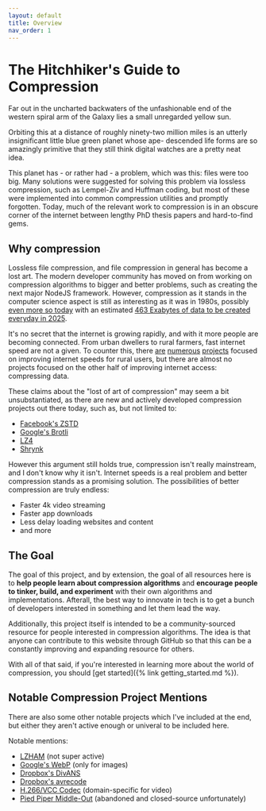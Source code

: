 ```yaml
---
layout: default
title: Overview
nav_order: 1
---
```


# The Hitchhiker's Guide to Compression

Far out in the uncharted backwaters of the unfashionable end of the western spiral arm of the Galaxy lies a small unregarded yellow sun.

Orbiting this at a distance of roughly ninety-two million miles is an utterly insignificant little blue green planet whose ape- descended life forms are so amazingly primitive that they still think digital watches are a pretty neat idea.

This planet has - or rather had - a problem, which was this: files were too big. Many solutions were suggested for solving this problem via lossless compression, such as Lempel-Ziv and Huffman coding, but most of these were implemented into common compression utilities and promptly forgotten. Today, much of the relevant work to compression is in an obscure corner of the internet between lengthy PhD thesis papers and hard-to-find gems.

## Why compression

Lossless file compression, and file compression in general has become a lost art. The modern developer community has moved on from working on compression algorithms to bigger and better problems, such as creating the next major NodeJS framework. However, compression as it stands in the computer science aspect is still as interesting as it was in 1980s, possibly [even more so today](https://www.webfx.com/internet-real-time/) with an estimated [463 Exabytes of data to be created everyday in 2025](http://rcnt.eu/un8bg).

It's no secret that the internet is growing rapidly, and with it more people are becoming connected. From urban dwellers to rural farmers, fast internet speed are not a given. To counter this, there [are](https://www.bbc.com/news/technology-44886803) [numerous](https://www.microsoft.com/en-us/corporate-responsibility/airband) [projects](https://en.wikipedia.org/wiki/Starlink) focused on improving internet speeds for rural users, but there are almost no projects focused on the other half of improving internet access: compressing data.

These claims about the "lost of art of compression" may seem a bit unsubstantiated, as there are new and actively developed compression projects out there today, such as, but not limited to:

- [Facebook's ZSTD](https://github.com/facebook/zstd)
- [Google's Brotli](https://github.com/google/brotli)
- [LZ4](https://github.com/lz4/lz4)
- [Shrynk](https://github.com/kootenpv/shrynk)

However this argument still holds true, compression isn't really mainstream, and I don't know why it isn't. Internet speeds is a real problem and better compression stands as a promising solution. The possibilities of better compression are truly endless:

- Faster 4k video streaming
- Faster app downloads
- Less delay loading websites and content
- and more

## The Goal

The goal of this project, and by extension, the goal of all resources here is to **help people learn about compression algorithms** and **encourage people to tinker, build, and experiment** with their own algorithms and implementations. Afterall, the best way to innovate in tech is to get a bunch of developers interested in something and let them lead the way.

Additionally, this project itself is intended to be a community-sourced resource for people interested in compression algorithms. The idea is that anyone can contribute to this website through GitHub so that this can be a constantly improving and expanding resource for others.

With all of that said, if you're interested in learning more about the world of compression, you should [get started]({% link getting_started.md %}).

## Notable Compression Project Mentions

There are also some other notable projects which I've included at the end, but either they aren't active enough or univeral to be included here.

Notable mentions:

- [LZHAM](https://github.com/richgel999/lzham_codec) (not super active)
- [Google's WebP](https://developers.google.com/speed/webp/) (only for images)
- [Dropbox's DivANS](https://github.com/dropbox/divans)
- [Dropbox's avrecode](https://github.com/dropbox/avrecode)
- [H.266/VCC Codec](https://www.leawo.org/tutorial/h266-vs-h-265-whats-the-difference-1398.html) (domain-specific for video)
- [Pied Piper Middle-Out](http://www.piedpiper.com/) (abandoned and closed-source unfortunately)
